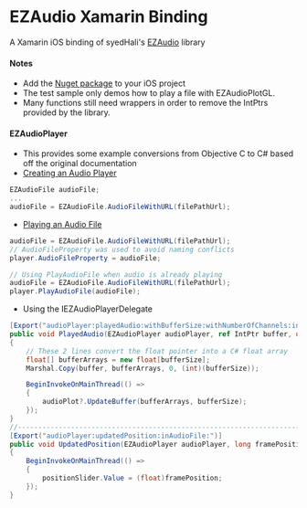 # EZAudio Xamarin Binding
A Xamarin iOS binding of syedHali's [EZAudio](https://github.com/syedhali/EZAudio) library
#### Notes
* Add the [Nuget package](https://www.nuget.org/packages/EZAudio.iOS/) to your iOS project
* The test sample only demos how to play a file with EZAudioPlotGL.
* Many functions still need wrappers in order to remove the IntPtrs provided by the library.

#### EZAudioPlayer
* This provides some example conversions from Objective C to C# based off the original documentation
* [Creating an Audio Player](https://github.com/syedhali/EZAudio#creating-an-audio-player)
``` cs
EZAudioFile audioFile;
...
audioFile = EZAudioFile.AudioFileWithURL(filePathUrl);
```
* [Playing an Audio File](https://github.com/syedhali/EZAudio#playing-an-audio-file)
``` cs
audioFile = EZAudioFile.AudioFileWithURL(filePathUrl);
// AudioFileProperty was used to avoid naming conflicts
player.AudioFileProperty = audioFile;

// Using PlayAudioFile when audio is already playing
audioFile = EZAudioFile.AudioFileWithURL(filePathUrl);
player.PlayAudioFile(audioFile);
```
* Using the IEZAudioPlayerDelegate
``` cs
[Export("audioPlayer:playedAudio:withBufferSize:withNumberOfChannels:inAudioFile:")]
public void PlayedAudio(EZAudioPlayer audioPlayer, ref IntPtr buffer, uint bufferSize, uint numberOfChannels, EZAudioFile audioFile)
{
    // These 2 lines convert the float pointer into a C# float array
    float[] bufferArrays = new float[bufferSize];
    Marshal.Copy(buffer, bufferArrays, 0, (int)(bufferSize));

    BeginInvokeOnMainThread(() =>
    {
        audioPlot?.UpdateBuffer(bufferArrays, bufferSize);
    });
}
//------------------------------------------------------------------------------
[Export("audioPlayer:updatedPosition:inAudioFile:")]
public void UpdatedPosition(EZAudioPlayer audioPlayer, long framePosition, EZAudioFile audioFile)
{
    BeginInvokeOnMainThread(() =>
    {
        positionSlider.Value = (float)framePosition;
    });
}
```
